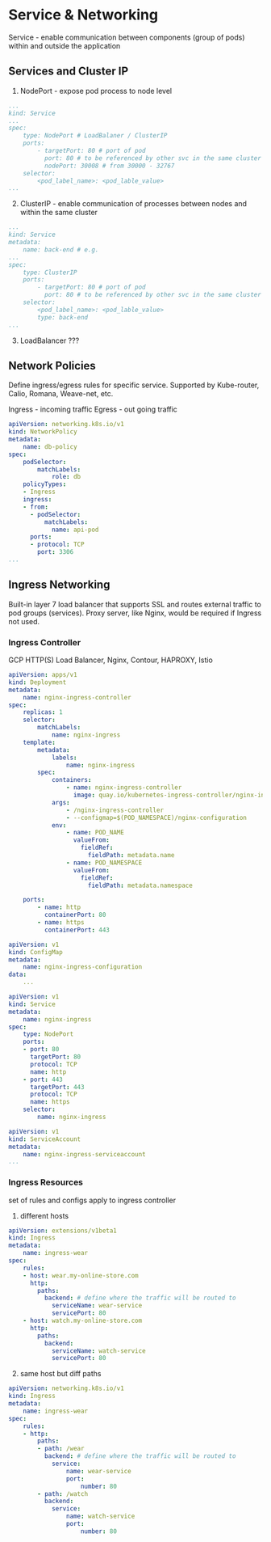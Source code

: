 # Service & Networking
Service - enable communication between components (group of pods) within and outside the application

## Services and Cluster IP
1. NodePort - expose pod process to node level
```yaml
...
kind: Service
...
spec:
    type: NodePort # LoadBalaner / ClusterIP
    ports:
        - targetPort: 80 # port of pod
          port: 80 # to be referenced by other svc in the same cluster
          nodePort: 30008 # from 30000 - 32767
    selector:
        <pod_label_name>: <pod_lable_value>
...
```

2. ClusterIP - enable communication of processes between nodes and within the same cluster
```yaml
...
kind: Service
metadata:
    name: back-end # e.g.
...
spec:
    type: ClusterIP
    ports:
        - targetPort: 80 # port of pod
          port: 80 # to be referenced by other svc in the same cluster
    selector:
        <pod_label_name>: <pod_lable_value>
        type: back-end
...
```

3. LoadBalancer
???

## Network Policies
Define ingress/egress rules for specific service. Supported by Kube-router, Calio, Romana, Weave-net, etc.

Ingress - incoming traffic
Egress - out going traffic

```yaml
apiVersion: networking.k8s.io/v1
kind: NetworkPolicy
metadata:
    name: db-policy
spec:
    podSelector:
        matchLabels:
            role: db
    policyTypes:
    - Ingress
    ingress:
    - from:
      - podSelector:
          matchLabels:
            name: api-pod
      ports:
      - protocol: TCP
        port: 3306
...
```

## Ingress Networking
Built-in layer 7 load balancer that supports SSL and routes external traffic to pod groups (services). Proxy server, like Nginx, would be required if Ingress not used.

### Ingress Controller
GCP HTTP(S) Load Balancer, Nginx, Contour, HAPROXY, Istio

```yaml
apiVersion: apps/v1
kind: Deployment
metadata:
    name: nginx-ingress-controller
spec:
    replicas: 1
    selector:
        matchLabels:
            name: nginx-ingress
    template:
        metadata:
            labels:
                name: nginx-ingress
        spec:
            containers:
                - name: nginx-ingress-controller
                  image: quay.io/kubernetes-ingress-controller/nginx-ingress-controller:0.21.0
            args:
                - /nginx-ingress-controller
                - --configmap=$(POD_NAMESPACE)/nginx-configuration
            env:
                - name: POD_NAME
                  valueFrom:
                    fieldRef:
                      fieldPath: metadata.name
                - name: POD_NAMESPACE
                  valueFrom:
                    fieldRef:
                      fieldPath: metadata.namespace

    ports:
        - name: http
          containerPort: 80
        - name: https
          containerPort: 443
```

```yaml
apiVersion: v1
kind: ConfigMap
metadata:
    name: nginx-ingress-configuration
data:
    ...
```

```yaml
apiVersion: v1
kind: Service
metadata:
    name: nginx-ingress
spec:
    type: NodePort
    ports:
    - port: 80
      targetPort: 80
      protocol: TCP
      name: http
    - port: 443
      targetPort: 443
      protocol: TCP
      name: https
    selector:
        name: nginx-ingress
```

```yaml
apiVersion: v1
kind: ServiceAccount
metadata:
    name: nginx-ingress-serviceaccount
...
```

### Ingress Resources
set of rules and configs apply to ingress controller

1. different hosts
```yaml
apiVersion: extensions/v1beta1
kind: Ingress
metadata:
    name: ingress-wear
spec:
    rules:
    - host: wear.my-online-store.com
      http:
        paths:
          backend: # define where the traffic will be routed to
            serviceName: wear-service
            servicePort: 80
    - host: watch.my-online-store.com
      http:
        paths:
          backend:
            serviceName: watch-service
            servicePort: 80

```

2. same host but diff paths
```yaml
apiVersion: networking.k8s.io/v1
kind: Ingress
metadata:
    name: ingress-wear
spec:
    rules:
    - http:
        paths:
        - path: /wear
          backend: # define where the traffic will be routed to
            service:
                name: wear-service
                port: 
                    number: 80
        - path: /watch
          backend:
            service:
                name: watch-service
                port: 
                    number: 80
```